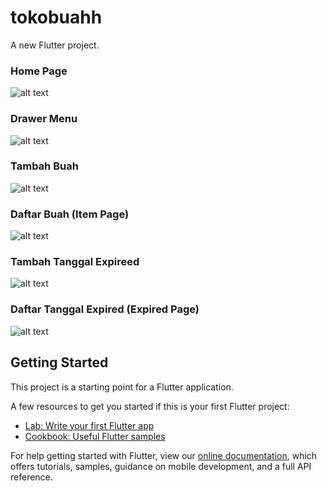 # tokobuahh

A new Flutter project.

### Home Page

![alt text](https://github.com/nadzul24/mobile_uts/blob/main/Capture%20UTS%201.jpeg)

### Drawer Menu

![alt text](https://github.com/nadzul24/mobile_uts/blob/main/Capture%20UTS%202.jpeg)

### Tambah Buah

![alt text](https://github.com/nadzul24/mobile_uts/blob/main/Capture%20UTS%203.jpeg)

### Daftar Buah (Item Page)

![alt text](https://github.com/nadzul24/mobile_uts/blob/main/Capture%20UTS%204.jpeg)

### Tambah Tanggal Expireed

![alt text](https://github.com/nadzul24/mobile_uts/blob/main/Capture%20UTS%205.jpeg)

### Daftar Tanggal Expired (Expired Page)

![alt text](https://github.com/nadzul24/mobile_uts/blob/main/Capture%20UTS%201.jpeg)


## Getting Started

This project is a starting point for a Flutter application.

A few resources to get you started if this is your first Flutter project:

- [Lab: Write your first Flutter app](https://flutter.dev/docs/get-started/codelab)
- [Cookbook: Useful Flutter samples](https://flutter.dev/docs/cookbook)

For help getting started with Flutter, view our
[online documentation](https://flutter.dev/docs), which offers tutorials,
samples, guidance on mobile development, and a full API reference.
